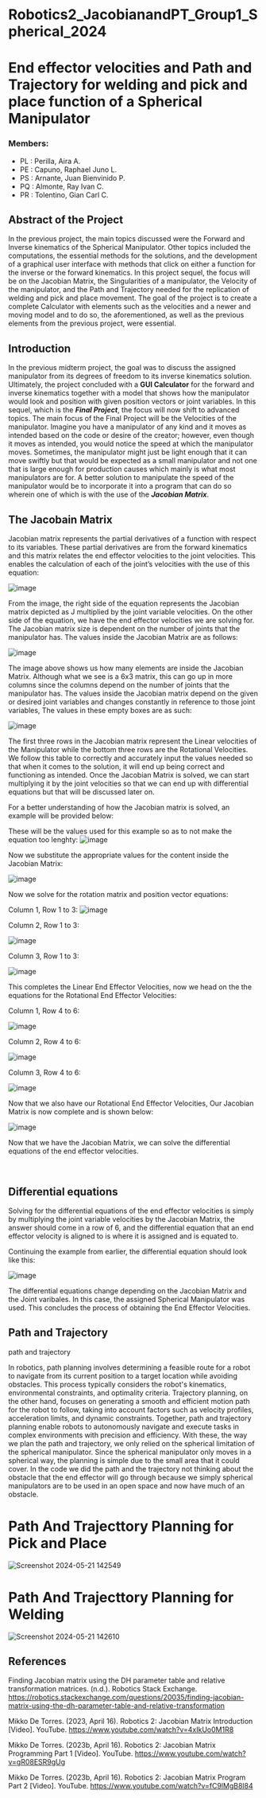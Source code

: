 # Robotics2_JacobianandPT_Group1_Spherical_2024
# End effector velocities and Path and Trajectory for welding and pick and place function of a Spherical Manipulator
### Members:
- PL : Perilla, Aira A.
- PE : Capuno, Raphael Juno L.
- PS : Arnante, Juan Bienvinido P.
- PQ : Almonte, Ray Ivan C.
- PR : Tolentino, Gian Carl C.

##  Abstract of the Project

In the previous project, the main topics discussed were the Forward and Inverse kinematics of the Spherical Manipulator. Other topics included the computations, the essential methods for the solutions, and the development of a graphical user interface with methods that click on either a function for the inverse or the forward kinematics. In this project sequel, the focus will be on the Jacobian Matrix, the Singularities of a manipulator, the Velocity of the manipulator, and the Path and Trajectory needed for the replication of welding and pick and place movement. The goal of the project is to create a complete Calculator with elements such as the velocities and a newer and moving model and to do so, the aforementioned, as well as the previous elements from the previous project, were essential.

## Introduction
In the previous midterm project, the goal was to discuss the assigned manipulator from its degrees of freedom to its inverse kinematics solution. Ultimately, the project concluded with a **GUI Calculator** for the forward and inverse kinematics together with a model that shows how the manipulator would look and position with given position vectors or joint variables. In this sequel, which is the ***Final Project***, the focus will now shift to advanced topics. The main focus of the Final Project will be the Velocities of the manipulator. Imagine you have a manipulator of any kind and it moves as intended based on the code or desire of the creator; however, even though it moves as intended, you would notice the speed at which the manipulator moves. Sometimes, the manipulator might just be light enough that it can move swiftly but that would be expected as a small manipulator and not one that is large enough for production causes which mainly is what most manipulators are for. A better solution to manipulate the speed of the manipulator would be to incorporate it into a program that can do so wherein one of which is with the use of the ***Jacobian Matrix***.


## The Jacobain Matrix

Jacobian matrix represents the partial derivatives of a function with respect to its variables. These partial derivatives are from the forward kinematics and this matrix relates the end effector velocities to the joint velocities. This enables the calculation of each of the joint’s velocities with the use of this equation:



 ![image](https://github.com/Bien21-00590/Robotics2_JacobianandPT_Group1_Spherical_2024/assets/157681561/2b653dbc-9bc8-4010-9827-f9fe01b89e33)

From the image, the right side of the equation represents the Jacobian matrix depicted as J multiplied by the joint variable velocities. On the other side of the equation, we have the end effector velocities we are solving for. The Jacobian matrix size is dependent on the number of joints that the manipulator has. The values inside the Jacobian Matrix are as follows:


![image](https://github.com/Bien21-00590/Robotics2_JacobianandPT_Group1_Spherical_2024/assets/157681561/b0c52c9f-a756-4586-8c8a-32bc88c44495)

 
The image above shows us how many elements are inside the Jacobian Matrix. Although what we see is a 6x3 matrix, this can go up in more columns since the columns depend on the number of joints that the manipulator has. The values inside the Jacobian matrix depend on the given or desired joint variables and changes constantly in reference to those joint variables, The values in these empty boxes are as such:
 
![image](https://github.com/Bien21-00590/Robotics2_JacobianandPT_Group1_Spherical_2024/assets/157681561/7f1da48e-3ea9-45a4-bbae-39b65be2a903)

The first three rows in the Jacobian matrix represent the Linear velocities of the Manipulator while the bottom three rows are the Rotational Velocities. We follow this table to correctly and accurately input the values needed so that when it comes to the solution, it will end up being correct and functioning as intended. Once the Jacobian Matrix is solved, we can start multiplying it by the joint velocities so that we can end up with differential equations but that will be discussed later on.

For a better understanding of how the Jacobian matrix is solved, an example will be provided below: 

These will be the values used for this example so as to not make the equation too lenghty:
![image](https://github.com/Bien21-00590/Robotics2_JacobianandPT_Group1_Spherical_2024/assets/157681561/297de93f-bf09-49fe-8f6d-7dd3f33a40c7)

Now we substitute the appropriate values for the content inside the Jacobian Matrix:

![image](https://github.com/Bien21-00590/Robotics2_JacobianandPT_Group1_Spherical_2024/assets/157681561/8d1778b5-aec4-4437-b31f-ace034203149)

Now we solve for the rotation matrix and position vector equations:


Column 1, Row 1 to 3:
![image](https://github.com/Bien21-00590/Robotics2_JacobianandPT_Group1_Spherical_2024/assets/157681561/39ed2e4e-97f4-4134-8ea0-d41d11d16c9d)

Column 2, Row 1 to 3:

![image](https://github.com/Bien21-00590/Robotics2_JacobianandPT_Group1_Spherical_2024/assets/157681561/7d84b842-7512-4057-84e0-fef8f19c3de9)

Column 3, Row 1 to 3:

![image](https://github.com/Bien21-00590/Robotics2_JacobianandPT_Group1_Spherical_2024/assets/157681561/2c94c130-9f1b-4303-b654-99574223b42f)

This completes the Linear End Effector Velocities, now we head on the the equations for the Rotational End Effector Velocities:

Column 1, Row 4 to 6:

![image](https://github.com/Bien21-00590/Robotics2_JacobianandPT_Group1_Spherical_2024/assets/157681561/00f9251f-942e-48eb-9f93-0de4fec49eb4)

Column 2, Row 4 to 6:

![image](https://github.com/Bien21-00590/Robotics2_JacobianandPT_Group1_Spherical_2024/assets/157681561/e61caca3-7c0b-4d72-8271-aeb5daadfcc6)

Column 3, Row 4 to 6:

![image](https://github.com/Bien21-00590/Robotics2_JacobianandPT_Group1_Spherical_2024/assets/157681561/6ee5e5bf-c355-4c63-8bca-87758a009d4c)

Now that we also have our Rotational End Effector Velocities, Our Jacobian Matrix is now complete and is shown below:

![image](https://github.com/Bien21-00590/Robotics2_JacobianandPT_Group1_Spherical_2024/assets/157681561/8013d6b8-2ab7-494b-99bf-41afda0cf158)

Now that we have the Jacobian Matrix, we can solve the differential equations of the end effector velocities. 

 
## Differential equations 

Solving for the differential equations of the end effector velocities is simply by multiplying the joint variable velocities by the Jacobian Matrix, the answer should come in a row of 6, and the differential equation that an end effector velocity is aligned to is where it is assigned and is equated to. 

Continuing the example from earlier, the differential equation should look like this: 

![image](https://github.com/Bien21-00590/Robotics2_JacobianandPT_Group1_Spherical_2024/assets/157681561/50841bf6-767f-4bff-ba50-b593c7c42c6a)

The differential equations change depending on the Jacobian Matrix and the Joint varibales. In this case, the assigned Spherical Manipulator was used. This concludes the process of obtaining the End Effector Velocities.

## Path and Trajectory

path and trajectory 

In robotics, path planning involves determining a feasible route for a robot to navigate from its current position to a target location while avoiding obstacles. This process typically considers the robot's kinematics, environmental constraints, and optimality criteria. Trajectory planning, on the other hand, focuses on generating a smooth and efficient motion path for the robot to follow, taking into account factors such as velocity profiles, acceleration limits, and dynamic constraints. Together, path and trajectory planning enable robots to autonomously navigate and execute tasks in complex environments with precision and efficiency. With these, the way we plan the path and trajectory, we only relied on the spherical limitation of the spherical manipulator. Since the spherical manipulator only moves in a spherical way, the planning is simple due to the small area that it could cover. In the code we did the path and the trajectory not thinking about the obstacle that the end effector will go through because we simply spherical manipulators are to be used in an open space and now have much of an obstacle.

# Path And Trajecttory Planning for Pick and Place

![Screenshot 2024-05-21 142549](https://github.com/Bien21-00590/Robotics2_JacobianandPT_Group1_Spherical_2024/assets/157681561/9f3d9b5b-0c38-4981-b202-66589012a17b)



# Path And Trajecttory Planning for Welding

![Screenshot 2024-05-21 142610](https://github.com/Bien21-00590/Robotics2_JacobianandPT_Group1_Spherical_2024/assets/157681561/babc161b-e262-4817-823b-1dc3c4393817)



## References

Finding Jacobian matrix using the DH parameter table and relative transformation matrices. (n.d.). Robotics Stack Exchange. https://robotics.stackexchange.com/questions/20035/finding-jacobian-matrix-using-the-dh-parameter-table-and-relative-transformation

Mikko De Torres. (2023, April 16). Robotics 2: Jacobian Matrix Introduction [Video]. YouTube. https://www.youtube.com/watch?v=4xIkUo0M1R8

Mikko De Torres. (2023b, April 16). Robotics 2: Jacobian Matrix Programming Part 1 [Video]. YouTube. https://www.youtube.com/watch?v=gR08ESR9gUg

Mikko De Torres. (2023b, April 16). Robotics 2: Jacobian Matrix Program Part 2 [Video]. YouTube. https://www.youtube.com/watch?v=fC9lMgB8l84

